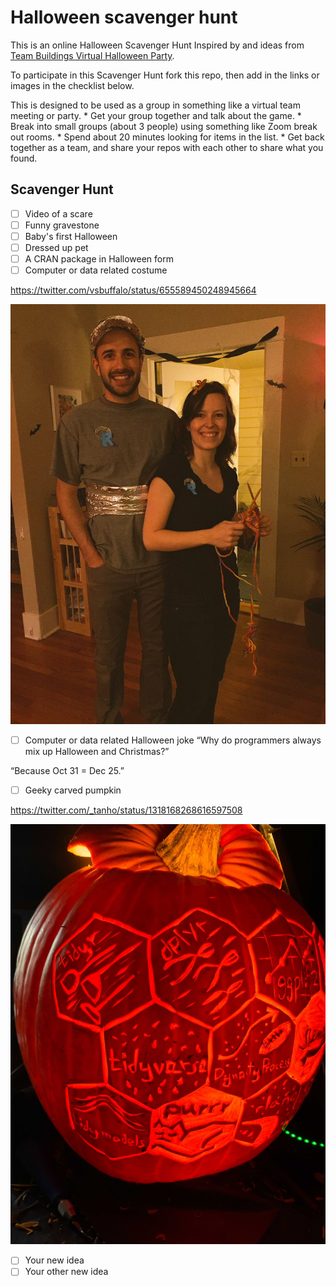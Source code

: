 # Halloween scavenger hunt

This is an online Halloween Scavenger Hunt Inspired by and ideas from [Team Buildings Virtual Halloween Party](https://teambuilding.com/blog/virtual-halloween-party).

To participate in this Scavenger Hunt fork this repo, then add in the links or images in the checklist below.

This is designed to be used as a group in something like a virtual team meeting or party.
\* Get your group together and talk about the game.
\* Break into small groups (about 3 people) using something like Zoom break out rooms.
\* Spend about 20 minutes looking for items in the list.
\* Get back together as a team, and share your repos with each other to share what you found.

## Scavenger Hunt

-   [ ] Video of a scare
-   [ ] Funny gravestone
-   [ ] Baby's first Halloween
-   [ ] Dressed up pet
-   [ ] A CRAN package in Halloween form
-   [ ] Computer or data related costume

<https://twitter.com/vsbuffalo/status/655589450248945664>

![](vsbuffalo-halloween-costume.jpeg)

-   [ ] Computer or data related Halloween joke
“Why do programmers always mix up Halloween and Christmas?”

“Because Oct 31 = Dec 25.”
-   [ ] Geeky carved pumpkin


<https://twitter.com/_tanho/status/1318168268616597508>

![](pumpkin.jpeg)

-   [ ] Your new idea
-   [ ] Your other new idea
